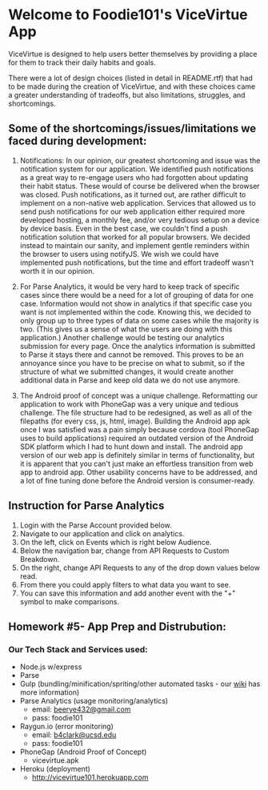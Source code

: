 # Welcome to Foodie101's ViceVirtue App

ViceVirtue is designed to help users better themselves by providing a place for them to track their daily habits and goals. 

There were a lot of design choices (listed in detail in README.rtf) that had to be made during the creation of ViceVirtue, and with these choices came
a greater understanding of tradeoffs, but also limitations, struggles, and shortcomings. 

## Some of the shortcomings/issues/limitations we faced during development:

1. Notifications: In our opinion, our greatest shortcoming and issue was the notification system for our application.
We identified push notifications as a great way to re-engage users who had forgotten about updating their habit
status. These would of course be delivered when the browser was closed. Push notifications, as it turned out, 
are rather difficult to implement on a non-native web application. Services that allowed us to send push notifications
for our web application either required more developed hosting, a monthly fee, and/or very tedious setup on a device by
device basis. Even in the best case, we couldn't find a push notification solution that worked for all popular browsers.
We decided instead to maintain our sanity, and implement gentle reminders within the browser to users using notifyJS. We
wish we could have implemented push notifications, but the time and effort tradeoff wasn't worth it in our opinion.

2. For Parse Analytics, it would be very hard to keep track of specific cases since there would be a need for a lot of grouping
of data for one case. Information would not show in analytics if that specific case you want is not implemented within the code. 
Knowing this, we decided to only group up to three types of data on some cases while the majority is two. (This gives us a sense 
of what the users are doing with this application.) Another challenge would be testing our analytics submission for every page.
Once the analytics information is submitted to Parse it stays there and cannot be removed. This proves to be an annoyance since
you have to be precise on what to submit, so if the structure of what we submitted changes, it would create another additional data in Parse and keep old data we do not use anymore.

3. The Android proof of concept was a unique challenge. Reformatting our application to work with PhoneGap was a very unique
and tedious challenge. The file structure had to be redesigned, as well as all of the filepaths (for every css, js, html, image).
Building the Android app apk once I was satisfied was a pain simply because cordova (tool PhoneGap uses to build applications)
required an outdated version of the Android SDK platform which I had to hunt down and install. The android app version of our 
web app is definitely similar in terms of functionality, but it is apparent that you can't just make an effortless transition
from web app to android app. Other usability concerns have to be addressed, and a lot of fine tuning done before the Android
version is consumer-ready. 


## Instruction for Parse Analytics
1. Login with the Parse Account provided below.
2. Navigate to our application and click on analytics.
3. On the left, click on Events which is right below Audience.
4. Below the navigation bar, change from API Requests to Custom Breakdown.
5. On the right, change API Requests to any of the drop down values below read.
6. From there you could apply filters to what data you want to see.
7. You can save this information and add another event with the "+" symbol to make comparisons.

## Homework #5- App Prep and Distrubution:

### Our Tech Stack and Services used:

- Node.js w/express
- Parse
- Gulp (bundling/minification/spriting/other automated tasks - our [wiki](https://github.com/beerye432/vicevirtue101/wiki]) has more information)
- Parse Analytics (usage monitoring/analytics)
	* email: beerye432@gmail.com
	* pass: foodie101
- Raygun.io (error monitoring)
	* email: b4clark@ucsd.edu
	* pass: foodie101
- PhoneGap (Android Proof of Concept)
	* vicevirtue.apk
- Heroku (deployment)
	* http://vicevirtue101.herokuapp.com
